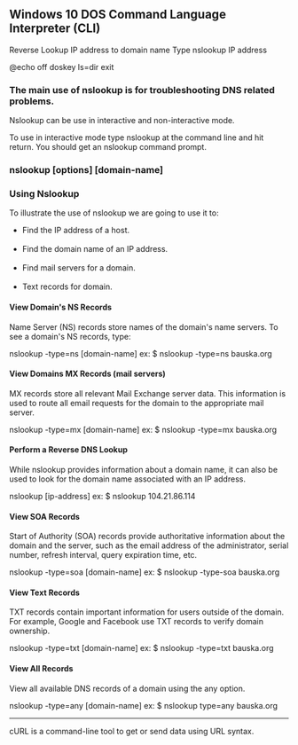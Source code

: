 <h2>Windows 10 DOS Command Language Interpreter (CLI)</h2>
<p>
Reverse Lookup IP address to domain name
Type nslookup IP address
</p>
@echo off
doskey ls=dir
exit

<h3>The main use of nslookup is for troubleshooting DNS related problems.</h3>

Nslookup can be use in interactive and non-interactive mode.

To use in interactive mode type nslookup at the command line and hit return.
You should get an nslookup command prompt.

<h3>nslookup [options] [domain-name]</h3>

<h3>Using Nslookup</h3>
To illustrate the use of nslookup we are going to use it to:
<ul>
  <li>Find the IP address of a host.</li><br>
  <li>Find the domain name of an IP address.</li><br>
  <li>Find mail servers for a domain.</li><br>
  <li>Text records for domain.</li>
</ul>

<h4>View Domain's NS Records</h4>
<p>Name Server (NS) records store names of the domain's name servers. To see a domain's NS records, type:</p>
nslookup -type=ns [domain-name]
ex: $ nslookup -type=ns bauska.org

<h4>View Domains MX Records (mail servers)</h4>
<p>MX records store all relevant Mail Exchange server data. This information is used to route all email requests for the domain to the appropriate mail server.</p>
nslookup -type=mx [domain-name]
ex: $ nslookup -type=mx bauska.org

<h4>Perform a Reverse DNS Lookup</h4>
<p>While nslookup provides information about a domain name, it can also be used to look for the domain name associated with an IP address.</p>
nslookup [ip-address]
ex: $ nslookup 104.21.86.114

<h4>View SOA Records</h4>
<p>Start of Authority (SOA) records provide authoritative information about the domain and the server, such as the email address of the administrator, serial number, refresh interval, query expiration time, etc.</p>
nslookup -type=soa [domain-name]
ex: $ nslookup -type-soa bauska.org

<h4>View Text Records</h4>
<p>TXT records contain important information for users outside of the domain. For example, Google and Facebook use TXT records to verify domain ownership.</p>
nslookup -type=txt [domain-name]
ex: $ nslookup -type=txt bauska.org

<h4>View All Records</h4>
<p>View all available DNS records of a domain using the any option.</p>
nslookup -type=any [domain-name]
ex: $ nslookup type=any bauska.org

<hr>
cURL is a command-line tool to get or send data using URL syntax.
